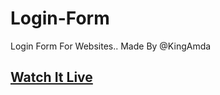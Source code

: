 # Login-Form
Login Form For Websites.. Made By @KingAmda

## <a href="https://www.lasidusenash.ga/Login-Form">Watch It Live</a>
